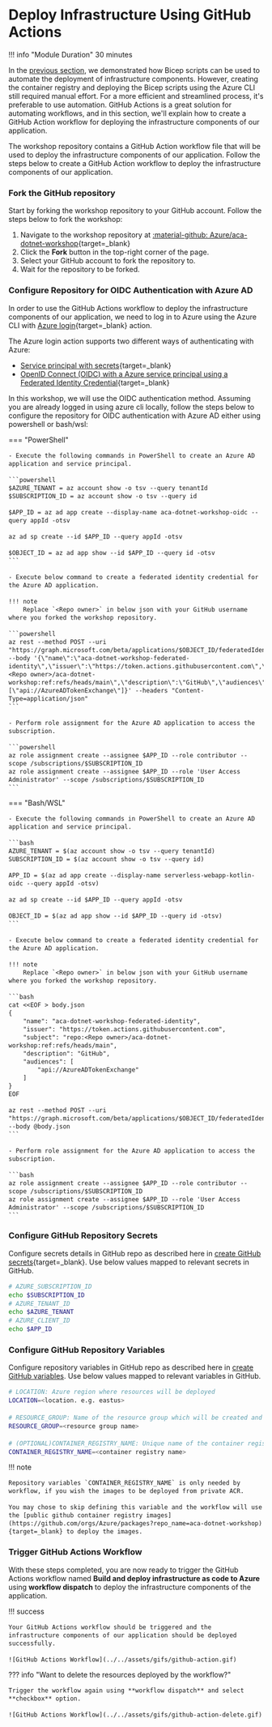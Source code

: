 
# Deploy Infrastructure Using GitHub Actions

!!! info "Module Duration"
    30 minutes

In the [previous section](../../aca/10-aca-iac-bicep/iac-bicep.md), we demonstrated how Bicep scripts can be used to automate the deployment of infrastructure components. However, creating the container registry and deploying the Bicep scripts using the Azure CLI still required manual effort. For a more efficient and streamlined process, it's preferable to use automation. GitHub Actions is a great solution for automating workflows, and in this section, we'll explain how to create a GitHub Action workflow for deploying the infrastructure components of our application.

The workshop repository contains a GitHub Action workflow file that will be used to deploy the infrastructure components of our application. Follow the steps below to create a GitHub Action workflow to deploy the infrastructure components of our application.

### Fork the GitHub repository

Start by forking the workshop repository to your GitHub account. Follow the steps below to fork the workshop:

1. Navigate to the workshop repository at [:material-github: Azure/aca-dotnet-workshop](https://github.com/Azure/aca-dotnet-workshop){target=_blank}
2. Click the **Fork** button in the top-right corner of the page.
3. Select your GitHub account to fork the repository to.
4. Wait for the repository to be forked.

### Configure Repository for OIDC Authentication with Azure AD

In order to use the GitHub Actions workflow to deploy the infrastructure components of our application, we need to log in to Azure using the Azure CLI with [Azure login](https://github.com/marketplace/actions/azure-login){target=_blank} action.

The Azure login action supports two different ways of authenticating with Azure:

- [Service principal with secrets](https://learn.microsoft.com/en-us/azure/developer/github/connect-from-azure?tabs=azure-portal%2Clinux#use-the-azure-login-action-with-a-service-principal-secret){target=_blank}
- [OpenID Connect (OIDC) with a Azure service principal using a Federated Identity Credential](https://learn.microsoft.com/en-us/azure/developer/github/connect-from-azure?tabs=azure-portal%2Clinux#use-the-azure-login-action-with-openid-connect){target=_blank}

In this workshop, we will use the OIDC authentication method. Assuming you are already logged in using azure cli locally, follow the steps below to configure the repository for OIDC authentication with Azure AD either using powershell or bash/wsl:

=== "PowerShell"

    - Execute the following commands in PowerShell to create an Azure AD application and service principal.

    ```powershell
    $AZURE_TENANT = az account show -o tsv --query tenantId
    $SUBSCRIPTION_ID = az account show -o tsv --query id
    
    $APP_ID = az ad app create --display-name aca-dotnet-workshop-oidc --query appId -otsv
    
    az ad sp create --id $APP_ID --query appId -otsv
    
    $OBJECT_ID = az ad app show --id $APP_ID --query id -otsv
    ```
    
    - Execute below command to create a federated identity credential for the Azure AD application.

    !!! note
        Replace `<Repo owner>` in below json with your GitHub username where you forked the workshop repository.

    ```powershell
    az rest --method POST --uri "https://graph.microsoft.com/beta/applications/$OBJECT_ID/federatedIdentityCredentials" --body '{\"name\":\"aca-dotnet-workshop-federated-identity\",\"issuer\":\"https://token.actions.githubusercontent.com\",\"subject\":\"repo:<Repo owner>/aca-dotnet-workshop:ref:refs/heads/main\",\"description\":\"GitHub\",\"audiences\":[\"api://AzureADTokenExchange\"]}' --headers "Content-Type=application/json"
    ```
    
    - Perform role assignment for the Azure AD application to access the subscription.

    ```powershell
    az role assignment create --assignee $APP_ID --role contributor --scope /subscriptions/$SUBSCRIPTION_ID
    az role assignment create --assignee $APP_ID --role 'User Access Administrator' --scope /subscriptions/$SUBSCRIPTION_ID
    ```

=== "Bash/WSL"

    - Execute the following commands in PowerShell to create an Azure AD application and service principal.
    
    ```bash
    AZURE_TENANT = $(az account show -o tsv --query tenantId)
    SUBSCRIPTION_ID = $(az account show -o tsv --query id)

    APP_ID = $(az ad app create --display-name serverless-webapp-kotlin-oidc --query appId -otsv)

    az ad sp create --id $APP_ID --query appId -otsv

    OBJECT_ID = $(az ad app show --id $APP_ID --query id -otsv)
    ```

    - Execute below command to create a federated identity credential for the Azure AD application.

    !!! note
        Replace `<Repo owner>` in below json with your GitHub username where you forked the workshop repository.

    ```bash
    cat <<EOF > body.json
    {
        "name": "aca-dotnet-workshop-federated-identity",
        "issuer": "https://token.actions.githubusercontent.com",
        "subject": "repo:<Repo owner>/aca-dotnet-workshop:ref:refs/heads/main",
        "description": "GitHub",
        "audiences": [
            "api://AzureADTokenExchange"
        ]
    }
    EOF

    az rest --method POST --uri "https://graph.microsoft.com/beta/applications/$OBJECT_ID/federatedIdentityCredentials" --body @body.json
    ```

    - Perform role assignment for the Azure AD application to access the subscription.

    ```bash
    az role assignment create --assignee $APP_ID --role contributor --scope /subscriptions/$SUBSCRIPTION_ID
    az role assignment create --assignee $APP_ID --role 'User Access Administrator' --scope /subscriptions/$SUBSCRIPTION_ID
    ```

### Configure GitHub Repository Secrets

Configure secrets details in GitHub repo as described here in [create GitHub secrets](https://learn.microsoft.com/en-us/azure/developer/github/connect-from-azure?tabs=azure-cli%2Clinux#create-github-secrets){target=_blank}. Use below values mapped to relevant secrets in GitHub.

```bash
# AZURE_SUBSCRIPTION_ID
echo $SUBSCRIPTION_ID
# AZURE_TENANT_ID
echo $AZURE_TENANT
# AZURE_CLIENT_ID
echo $APP_ID
```

### Configure GitHub Repository Variables

Configure repository variables in GitHub repo as described here in [create GitHub variables](https://docs.github.com/en/actions/learn-github-actions/variables). Use below values mapped to relevant variables in GitHub.

```bash 
# LOCATION: Azure region where resources will be deployed
LOCATION=<location. e.g. eastus>

# RESOURCE_GROUP: Name of the resource group which will be created and resources will be deployed
RESOURCE_GROUP=<resource group name>

# (OPTIONAL)CONTAINER_REGISTRY_NAME: Unique name of the container registry which will be created and where images will be imported
CONTAINER_REGISTRY_NAME=<container registry name>
```

!!! note

    Repository variables `CONTAINER_REGISTRY_NAME` is only needed by workflow, if you wish the images to be deployed from private ACR.
    
    You may chose to skip defining this variable and the workflow will use the [public github container registry images](https://github.com/orgs/Azure/packages?repo_name=aca-dotnet-workshop){target=_blank} to deploy the images.

### Trigger GitHub Actions Workflow

With these steps completed, you are now ready to trigger the GitHub Actions workflow named **Build and deploy infrastructure as code to Azure** using **workflow dispatch** to deploy the infrastructure components of the application.

!!! success

    Your GitHub Actions workflow should be triggered and the infrastructure components of our application should be deployed successfully.

    ![GitHub Actions Workflow](../../assets/gifs/github-action.gif)

??? info "Want to delete the resources deployed by the workflow?"

    Trigger the workflow again using **workflow dispatch** and select **checkbox** option.

    ![GitHub Actions Workflow](../../assets/gifs/github-action-delete.gif)
